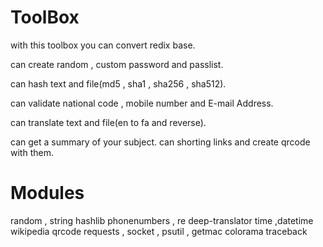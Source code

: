 # ToolBox

with this toolbox you can convert redix base.

can create random , custom password and passlist.

can hash text and file(md5 , sha1 , sha256 , sha512).

can validate national code , mobile number and E-mail Address.

can translate text and file(en to fa and reverse).

can get a summary of your subject.
can shorting links and create qrcode with them.

# Modules

random , string
hashlib
phonenumbers , re 
deep-translator
time  ,datetime
wikipedia
qrcode
requests , socket , psutil , getmac
colorama
traceback
